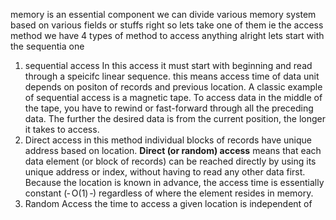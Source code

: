 memory is an essential component 
we can divide various memory system based on various fields or stuffs right so lets take one of them ie the access method we have 4 types of method to access anything alright lets start with the sequentia one 
1. sequential access
   In this access it must start with beginning and read through a speicifc linear sequence. this means access time of data unit depends on positon of records and previous location.
   A classic example of sequential access is a magnetic tape. To access data in the middle of the tape, you have to rewind or fast-forward through all the preceding data. The further the desired data is from the current position, the longer it takes to access.
2. Direct access
   in this method individual blocks of records have unique address based on location. **Direct (or random) access** means that each data element (or block of records) can be reached directly by using its unique address or index, without having to read any other data first. Because the location is known in advance, the access time is essentially constant (‑ O(1) ‑) regardless of where the element resides in memory.
3. Random Access
   the time to access a given location is independent of 